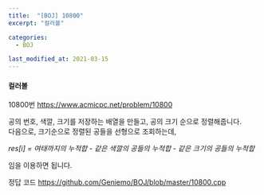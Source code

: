 ```yaml
---
title:  "[BOJ] 10800"
excerpt: "컬러볼"

categories:
  - BOJ

last_modified_at: 2021-03-15
---
```


#### 컬러볼

10800번 <https://www.acmicpc.net/problem/10800>

공의 번호, 색깔, 크기를 저장하는 배열을 만들고, 공의 크기 순으로 정렬해줍니다.<br>
다음으로, 크기순으로 정렬된 공들을 선형으로 조회하는데,

*res[i] = 여태까지의 누적합 - 같은 색깔의 공들의 누적합 - 같은 크기의 공들의 누적합*

임을 이용하면 됩니다.

정답 코드 <https://github.com/Geniemo/BOJ/blob/master/10800.cpp>